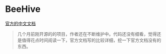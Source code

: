 # BeeHive
[官方的中文文档](https://github.com/alibaba/BeeHive/blob/master/README-CN.md)

> 几个月前刚开源的的项目，作者还在不断维护中。代码还没有细看，觉得还是值得花点时间阅读一下，官方文档写的比较详细，挖一下官方文档没有的东西。
